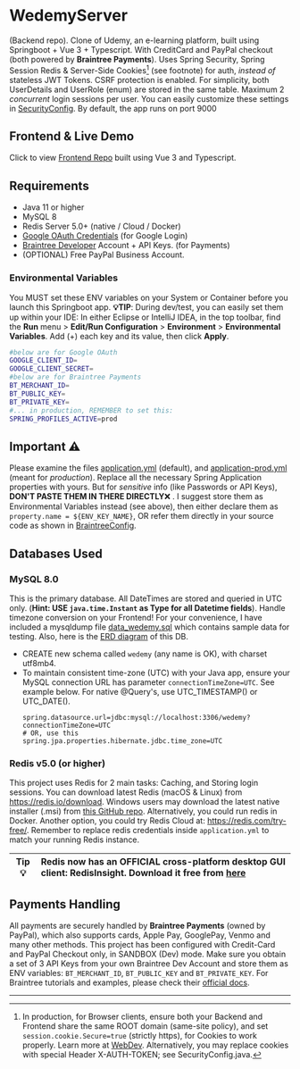 # WedemyServer

(Backend repo). Clone of Udemy, an e-learning platform, built using Springboot + Vue 3 + Typescript. With CreditCard and
PayPal checkout (both powered by **Braintree Payments**). Uses Spring Security, Spring Session Redis & Server-Side
Cookies[^1] (see footnote) for auth,
_instead of_ stateless JWT Tokens. CSRF protection is enabled. For simplicity, both UserDetails and UserRole (enum) are
stored in the same table. Maximum 2 *concurrent* login sessions per user. You can easily customize these settings
in [SecurityConfig](src/main/java/com/davistiba/wedemyserver/config/SecurityConfig.java). By default, the app runs on port 9000

## Frontend & Live Demo

Click to view [Frontend Repo](https://github.com/Longwater1234/WedemyClient) built using Vue 3 and Typescript. 

## Requirements

- Java 11 or higher
- MySQL 8
- Redis Server 5.0+ (native / Cloud / Docker)
- [Google OAuth Credentials](https://console.developers.google.com/apis/credentials) (for Google Login)
- [Braintree Developer](https://developer.paypal.com/braintree/docs) Account + API Keys. (for Payments)
- (OPTIONAL) Free PayPal Business Account.

### Environmental Variables

You MUST set these ENV variables on your System or Container before you launch this Springboot app. **💡TIP**: During
dev/test, you can easily set them up within your IDE: In either Eclipse or IntelliJ IDEA, in the top toolbar, find
the **Run** menu > **Edit/Run Configuration** > **Environment** > **Environmental Variables**. Add (+) each key and its
value, then click **Apply**.

```bash
#below are for Google OAuth
GOOGLE_CLIENT_ID=
GOOGLE_CLIENT_SECRET=
#below are for Braintree Payments
BT_MERCHANT_ID=
BT_PUBLIC_KEY=
BT_PRIVATE_KEY=
#... in production, REMEMBER to set this:
SPRING_PROFILES_ACTIVE=prod
```

## Important ⚠

Please examine the files [application.yml](src/main/resources/application.yml) (default), and [application-prod.yml](src/main/resources/application-prod.yml) (meant for *production*). Replace all the necessary Spring Application properties with yours.
But for _sensitive_ info (like Passwords or API Keys), **DON'T PASTE THEM IN THERE DIRECTLY**❌ . I suggest store them as
Environmental Variables instead (see above), then either declare them as `property.name = ${ENV_KEY_NAME}`, OR refer them directly in your source code as shown
in [BraintreeConfig](src/main/java/com/davistiba/wedemyserver/config/BraintreeConfig.java).

## Databases Used

### MySQL 8.0

This is the primary database. All DateTimes are stored and queried in UTC only. (**Hint: USE `java.time.Instant` as Type for all Datetime fields**). Handle timezone conversion on your Frontend! For your convenience, I have included a
mysqldump file [data_wedemy.sql](src/main/resources/data_wedemy.sql) which contains sample data for testing. Also, here is the [ERD diagram](src/main/resources/wedemy_erd.png) of this DB.

- CREATE new schema called `wedemy` (any name is OK), with charset utf8mb4.
- To maintain consistent time-zone (UTC) with your Java app, ensure your MySQL connection URL has parameter `connectionTimeZone=UTC`. See example below. For native @Query's, use UTC_TIMESTAMP() or UTC_DATE().
   ```properties
   spring.datasource.url=jdbc:mysql://localhost:3306/wedemy?connectionTimeZone=UTC
   # OR, use this
   spring.jpa.properties.hibernate.jdbc.time_zone=UTC
   ```

### Redis v5.0 (or higher)

This project uses Redis for 2 main tasks: Caching, and Storing login sessions. You can download latest Redis (macOS &
Linux) from https://redis.io/download. Windows users may download the latest native installer (.msi)
from [this GitHub repo](https://github.com/tporadowski/redis/releases). Alternatively, you could run redis in Docker. Another option, you could try Redis Cloud at: https://redis.com/try-free/. Remember to replace redis
credentials inside `application.yml` to match your running Redis instance.

| Tip 💡 | Redis now has an OFFICIAL cross-platform desktop GUI client: RedisInsight. Download it free from [here](https://redis.com/redis-enterprise/redis-insight/) |
|---------|:---------------------------------------------------------------------|

## Payments Handling

All payments are securely handled by **Braintree Payments** (owned by PayPal), which also supports cards, Apple Pay,
GooglePay, Venmo and many other methods. This project has been configured with Credit-Card and PayPal Checkout only, in
SANDBOX (Dev) mode. Make sure you obtain a set of 3 API Keys from your own Braintree Dev Account and store them as ENV
variables: `BT_MERCHANT_ID`, `BT_PUBLIC_KEY` and `BT_PRIVATE_KEY`. For Braintree tutorials and examples, please check
their [official docs](https://developer.paypal.com/braintree/docs).

***

[^1]: In production, for Browser clients, ensure both your Backend and Frontend share the same ROOT domain (same-site policy), and set `session.cookie.Secure=true` (strictly https), for Cookies to work properly. Learn more at [WebDev](https://web.dev/samesite-cookies-explained/). Alternatively, you may replace cookies with special Header X-AUTH-TOKEN; see SecurityConfig.java. 